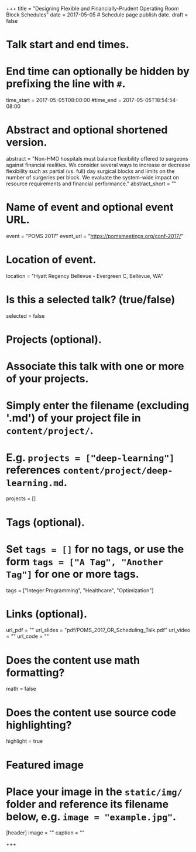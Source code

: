 +++
title = "Designing Flexible and Financially-Prudent Operating Room Block Schedules"
date = 2017-05-05  # Schedule page publish date.
draft = false

# Talk start and end times.
#   End time can optionally be hidden by prefixing the line with `#`.
time_start = 2017-05-05T08:00:00
#time_end = 2017-05-05T18:54:54-08:00

# Abstract and optional shortened version.
abstract = "Non-HMO hospitals must balance flexibility offered to surgeons against financial realities. We consider several ways to increase or decrease flexibility such as partial (vs. full) day surgical blocks and limits on the number of surgeries per block. We evaluate the system-wide impact on resource requirements and financial performance."
abstract_short = ""

# Name of event and optional event URL.
event = "POMS 2017"
event_url = "https://pomsmeetings.org/conf-2017/"

# Location of event.
location = "Hyatt Regency Bellevue - Evergreen C, Bellevue, WA"

# Is this a selected talk? (true/false)
selected = false

# Projects (optional).
#   Associate this talk with one or more of your projects.
#   Simply enter the filename (excluding '.md') of your project file in `content/project/`.
#   E.g. `projects = ["deep-learning"]` references `content/project/deep-learning.md`.
projects = []

# Tags (optional).
#   Set `tags = []` for no tags, or use the form `tags = ["A Tag", "Another Tag"]` for one or more tags.
tags = ["Integer Programming", "Healthcare", "Optimization"]

# Links (optional).
url_pdf = ""
url_slides = "pdf/POMS_2017_OR_Scheduling_Talk.pdf"
url_video = ""
url_code = ""

# Does the content use math formatting?
math = false

# Does the content use source code highlighting?
highlight = true

# Featured image
# Place your image in the `static/img/` folder and reference its filename below, e.g. `image = "example.jpg"`.
[header]
image = ""
caption = ""

+++
